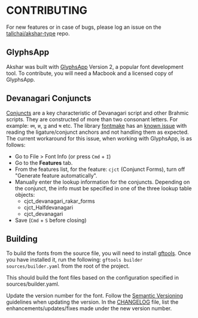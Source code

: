 # CONTRIBUTING
For new features or in case of bugs, please log an issue on the [tallchai/akshar-type](https://github.com/tallchai/akshar-type) repo.

## GlyphsApp
Akshar was built with [GlyphsApp](https://glyphsapp.com/) Version 2, a popular font development tool.
To contribute, you will need a Macbook and a licensed copy of GlyphsApp.

## Devanagari Conjuncts
[Conjuncts](https://en.wikipedia.org/wiki/Devanagari_conjuncts) are a key characteristic of Devanagari script and other Brahmic scripts. They are constructed of more than two consonant letters. For example: `क्य`, `ज्ञ`, `द्ध` and `श्र` etc.
The library [fontmake](https://github.com/googlefonts/fontmake) has an [known issue](https://github.com/googlefonts/fontmake/issues/703) with
reading the ligature/conjunct anchors and not handling them as expected.
The current workaround for this issue, when working with GlyphsApp, is as follows:
- Go to File > Font Info (or press `Cmd` + `I`)
- Go to the **Features** tab.
- From the features list, for the feature: `cjct` (Conjunct Forms), turn off "Generate feature automatically".
- Manually enter the lookup information for the conjuncts. Depending on the conjunct, the info must be specified in one of the three lookup table objects:
  - cjct_devanagari_rakar_forms
  - cjct_Halfdevanagari
  - cjct_devanagari
- Save (`Cmd` + `S` before closing)

## Building
To build the fonts from the source file, you will need to install [gftools](https://github.com/googlefonts/gftools).
Once you have installed it, run the following:
`gftools builder sources/builder.yaml` from the root of the project.

This should build the font files based on the configuration specified in sources/builder.yaml.

Update the version number for the font. Follow the [Semantic Versioning](https://semver.org/) guidelines when updating the version. In the [CHANGELOG](CHANGELOG.md) file, list the enhancements/updates/fixes made under the new version number.


